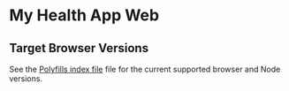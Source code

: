 # My Health App Web

## Target Browser Versions

See the [Polyfills index file](./src/lib/polyfills/index.ts) file for the current supported browser and Node versions.
